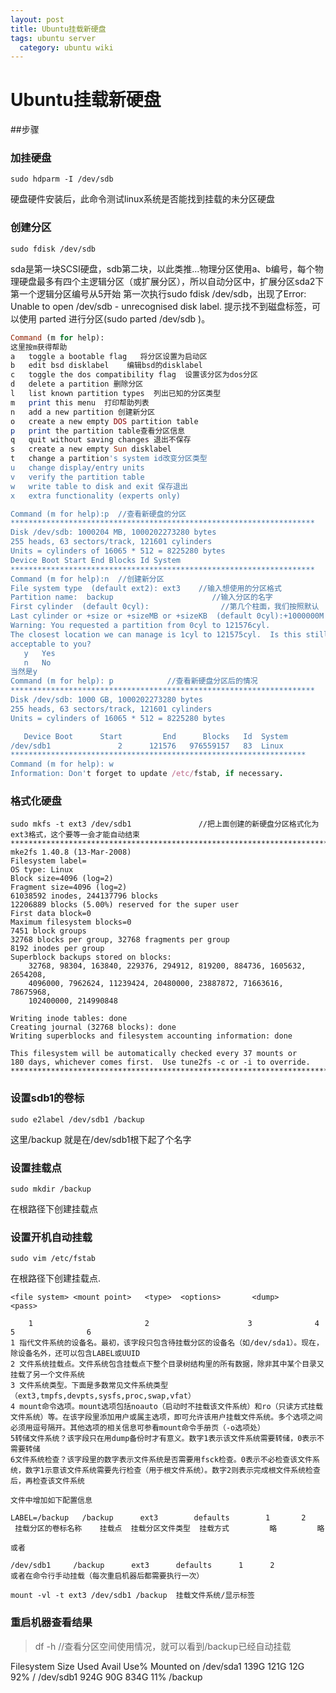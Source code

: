 ```yaml
---
layout: post
title: Ubuntu挂载新硬盘
tags: ubuntu server
  category: ubuntu wiki
---
```



# Ubuntu挂载新硬盘

##步骤

### 加挂硬盘
    sudo hdparm -I /dev/sdb
硬盘硬件安装后，此命令测试linux系统是否能找到挂载的未分区硬盘


### 创建分区
    sudo fdisk /dev/sdb
 sda是第一块SCSI硬盘，sdb第二块，以此类推...物理分区使用a、b编号，每个物理硬盘最多有四个主逻辑分区（或扩展分区），所以自动分区中，扩展分区sda2下第一个逻辑分区编号从5开始
第一次执行sudo fdisk /dev/sdb，出现了Error: Unable to open /dev/sdb - unrecognised disk label.  提示找不到磁盘标签，可以使用 parted 进行分区(sudo parted  /dev/sdb )。

```ruby
Command (m for help):
这里按m获得帮助
a   toggle a bootable flag   将分区设置为启动区
b   edit bsd disklabel    编辑bsd的disklabel
c   toggle the dos compatibility flag  设置该分区为dos分区
d   delete a partition 删除分区
l   list known partition types  列出已知的分区类型
m   print this menu  打印帮助列表
n   add a new partition 创建新分区
o   create a new empty DOS partition table
p   print the partition table查看分区信息
q   quit without saving changes 退出不保存
s   create a new empty Sun disklabel
t   change a partition's system id改变分区类型
u   change display/entry units
v   verify the partition table
w   write table to disk and exit 保存退出
x   extra functionality (experts only)

Command (m for help):p  //查看新硬盘的分区
********************************************************************
Disk /dev/sdb: 1000204 MB, 1000202273280 bytes
255 heads, 63 sectors/track, 121601 cylinders
Units = cylinders of 16065 * 512 = 8225280 bytes
Device Boot Start End Blocks Id System
********************************************************************
Command (m for help):n  //创建新分区
File system type  (default ext2): ext3    //输入想使用的分区格式
Partition name:  backup                      //输入分区的名字
First cylinder  (default 0cyl):                //第几个柱面，我们按照默认
Last cylinder or +size or +sizeMB or +sizeKB  (default 0cyl):+1000000M    //这里我们按大小输入 即+1000000M (注意这个M为大写)
Warning: You requested a partition from 0cyl to 121576cyl.
The closest location we can manage is 1cyl to 121575cyl.  Is this still
acceptable to you?
   y   Yes
   n   No
当然是y
Command (m for help): p            //查看新硬盘分区后的情况
********************************************************************
Disk /dev/sdb: 1000 GB, 1000202273280 bytes
255 heads, 63 sectors/track, 121601 cylinders
Units = cylinders of 16065 * 512 = 8225280 bytes

   Device Boot      Start         End      Blocks   Id  System
/dev/sdb1               2      121576   976559157   83  Linux
******************************************************************
Command (m for help): w
Information: Don't forget to update /etc/fstab, if necessary.            //写入硬盘分区属性并结束
```

### 格式化硬盘
```console
sudo mkfs -t ext3 /dev/sdb1               //把上面创建的新硬盘分区格式化为ext3格式，这个要等一会才能自动结束
********************************************************************************
mke2fs 1.40.8 (13-Mar-2008)
Filesystem label=
OS type: Linux
Block size=4096 (log=2)
Fragment size=4096 (log=2)
61038592 inodes, 244137796 blocks
12206889 blocks (5.00%) reserved for the super user
First data block=0
Maximum filesystem blocks=0
7451 block groups
32768 blocks per group, 32768 fragments per group
8192 inodes per group
Superblock backups stored on blocks:
    32768, 98304, 163840, 229376, 294912, 819200, 884736, 1605632, 2654208,
    4096000, 7962624, 11239424, 20480000, 23887872, 71663616, 78675968,
    102400000, 214990848

Writing inode tables: done
Creating journal (32768 blocks): done
Writing superblocks and filesystem accounting information: done

This filesystem will be automatically checked every 37 mounts or
180 days, whichever comes first.  Use tune2fs -c or -i to override.
********************************************************************************
```

### 设置sdb1的卷标
    sudo e2label /dev/sdb1 /backup
这里/backup 就是在/dev/sdb1根下起了个名字


### 设置挂载点
    sudo mkdir /backup
在根路径下创建挂载点


### 设置开机自动挂载
    sudo vim /etc/fstab
在根路径下创建挂载点.
```console
<file system> <mount point>   <type>  <options>       <dump>      <pass>

    1                         2                      3              4                   5                6
1 指代文件系统的设备名。最初，该字段只包含待挂载分区的设备名（如/dev/sda1）。现在，除设备名外，还可以包含LABEL或UUID
2 文件系统挂载点。文件系统包含挂载点下整个目录树结构里的所有数据，除非其中某个目录又挂载了另一个文件系统
3 文件系统类型。下面是多数常见文件系统类型（ext3,tmpfs,devpts,sysfs,proc,swap,vfat）
4 mount命令选项。mount选项包括noauto（启动时不挂载该文件系统）和ro（只读方式挂载文件系统）等。在该字段里添加用户或属主选项，即可允许该用户挂载文件系统。多个选项之间必须用逗号隔开。其他选项的相关信息可参看mount命令手册页（-o选项处）
5转储文件系统？该字段只在用dump备份时才有意义。数字1表示该文件系统需要转储，0表示不需要转储
6文件系统检查？该字段里的数字表示文件系统是否需要用fsck检查。0表示不必检查该文件系统，数字1示意该文件系统需要先行检查（用于根文件系统）。数字2则表示完成根文件系统检查后，再检查该文件系统

文件中增加如下配置信息

LABEL=/backup   /backup      ext3        defaults        1       2
 挂载分区的卷标名称    挂载点  挂载分区文件类型  挂载方式         略         略

或者

/dev/sdb1     /backup      ext3      defaults      1      2
或者在命令行手动挂载（每次重启机器后都需要执行一次）

mount -vl -t ext3 /dev/sdb1 /backup  挂载文件系统/显示标签

```

### 重启机器查看结果

>df -h //查看分区空间使用情况，就可以看到/backup已经自动挂载

Filesystem            Size  Used Avail Use% Mounted on
/dev/sda1             139G  121G   12G  92% /
/dev/sdb1             924G   90G  834G   11% /backup
